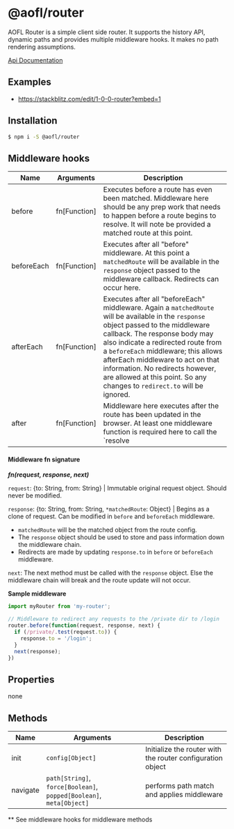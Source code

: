 # @aofl/router

AOFL Router is a simple client side router. It supports the history API, dynamic paths and provides multiple middleware hooks. It makes no path rendering assumptions.

[Api Documentation](https://ageoflearning.github.io/aofl/v3.x/api-docs/module-@aofl_router.html)

## Examples
* https://stackblitz.com/edit/1-0-0-router?embed=1

## Installation
```bash
$ npm i -S @aofl/router
```

## Middleware hooks

| Name         | Arguments                     | Description                  |
| ------------ | ----------------------------- | ---------------------------- |
| before       |  fn[Function]  | Executes before a route has even been matched. Middleware here should be any prep work that needs to happen before a route begins to resolve. It will note be provided a matched route at this point. |
| beforeEach   |  fn[Function]  | Executes after all "before" middleware. At this point a `matchedRoute` will be available in the `response` object passed to the middleware callback. Redirects can occur here. |
| afterEach    |  fn[Function]  | Executes after all "beforeEach" middleware. Again a `matchedRoute` will be available in the `response` object passed to the middleware callback. The response body may also indicate a redirected route from a `beforeEach` middleware; this allows afterEach middleware to act on that information. No redirects however, are allowed at this point. So any changes to `redirect.to` will be ignored. |
| after        |  fn[Function]  | Middleware here executes after the route has been updated in the browser. At least one middleware function is required here to call the `resolve |

#### Middleware fn signature

**_fn(request, response, next)_**

`request`: {to: String, from: String} | Immutable original request object. Should never be modified.

`response`: {to: String, from: String, `*matchedRoute`: Object} | Begins as a clone of request. Can be modified in `before` and `beforeEach` middleware.

* `matchedRoute` will be the matched object from the route config.
* The `response` object should be used to store and pass information down the middleware chain.
* Redirects are made by updating `response.to` in `before` or `beforeEach` middleware.

`next`: The next method must be called with the `response` object. Else the middleware chain will break and the route update will not occur.

__Sample middleware__
```js
import myRouter from 'my-router';

// Middleware to redirect any requests to the /private dir to /login
router.before(function(request, response, next) {
  if (/private/.test(request.to)) {
    response.to = '/login';
  }
  next(response);
})
```

## Properties

none

## Methods

| Name | Arguments  | Description                  |
| ---- | ---------- | ---------------------------- |
| init | `config[Object]` | Initialize the router with the router configuration object |
| navigate | `path[String]`, `force[Boolean]`, `popped[Boolean]`, `meta[Object]`  | performs path match and applies middleware |

\*\* See middleware hooks for middleware methods
